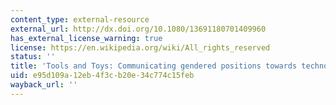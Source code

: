 ```yaml
---
content_type: external-resource
external_url: http://dx.doi.org/10.1080/13691180701409960
has_external_license_warning: true
license: https://en.wikipedia.org/wiki/All_rights_reserved
status: ''
title: 'Tools and Toys: Communicating gendered positions towards technology'
uid: e95d109a-12eb-4f3c-b20e-34c774c15feb
wayback_url: ''
---
```

